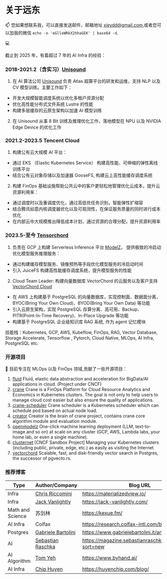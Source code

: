 # 关于远东


📫  您如果想联系我，可以直接发送邮件，邮箱地址 xieydd@gmail.com,或者您可以加我的微信 `echo -n 'eGlleWRkX2hhaGEK' | base64 -d`.

💻

截止到 2025 年，有着超过 7 年的 AI Infra 的经验：

### 2018-2021.2（含实习）[Unisound](https://www.unisound.com/)

1. 在 AI 算法公司 [Unisound](https://www.unisound.com/) 负责 Atlas 超算平台的研发和运维，支持 NLP 以及 CV 模型训练。主要工作如下：
  - 开发大规模智能调度系统以优化多租户资源分配
  - 优化高性能分布式文件系统 Lustre 的性能
  - 构建多层缓存的云原生架构以加速 AI 模型训练


2. 在 Unisound 从事 8 Bit 训练及推理优化工作，落地模型在 NPU 以及 NVIDIA Edge Device 的优化工作

### 2021.2-2023.5 Tencent Cloud

1. 构建公有云大规模 AI 平台：
  - 通过 EKS （Elastic Kubernetes Service） 构建高性能、可伸缩的弹性离线训练平台
  - 结合公有云对象存储以及加速器 GooseFS, 构建云上高性能缓存调度系统


2. 构建 FinOps 基础设施帮助公共云中的客户更轻松地管理优化云成本，提升云资源利用率：
  - 通过调度时以及重调度优化，通过高低优任务识别，智能弹性扩缩容
  - 结合腾讯如意内核调度器优化以及可观测性，在保证服务质量的同时进行成本优化
  - 在内部云中大规模推出降低成本计划，通过资源的合理分配，提升资源利用率

### 2023.5-至今 [Tensorchord](https://tensorchord.ai)

1. 负责在 GCP 上构建 Serverless Inference 平台 [ModelZ](https://modelz.ai/)， 提供极致的冷启动优化模型服务推理服务：
  - 通过构建缓存模型服务、镜像预热等手段优化模型服务的冷启动时间
  - 引入 JuiceFS 构建高性能缓存调度系统，提升模型服务的性能


2. Cloud Team Leader: 构建向量数据库 VectorChord 的云服务以及客户支持 [VectorChord Cloud](https://vectorchord.ai)
  - 在 AWS 上构建基于 PostgreSQL 的向量数据库，实现控制面、数据面分离，BYOC(Bring Your Own Cloud)、BYOD(Bring Your Own Data) 等功能
  - 引入云原生架构，实现 PostgreSQL 存算分离、高可用、Backup、PITR(Point-In-Time Recovery)、In-Place Upgrade 等功能
  - 构建基于 PostgreSQL 企业级知识库 RAG 系统, 作为 agent 记忆模块

技能栈：Kubernetes, GCP, AWS, Kubeflow, FinOps, RAG, Vector Database, Storage Accelerate, Tensorflow , Pytorch, Cloud Native, MLOps, AI Infra, PostgreSQL etc.

### 开源项目

🌱 目前专注在 MLOps 以及 FinOps 领域,贡献了一些开源项目：
1. [fluid](https://github.com/fluid-cloudnative/fluid) Fluid, elastic data abstraction and acceleration for BigData/AI applications in cloud. (Project under CNCF)
2. [crane](https://github.com/gocrane/crane) Crane is a FinOps Platform for Cloud Resource Analytics and Economics in Kubernetes clusters. The goal is not only to help users to manage cloud cost easier but also ensure the quality of applications.
3. [crane-scheduler](https://github.com/gocrane/crane-scheduler) Crane scheduler is a Kubernetes scheduler which can schedule pod based on actual node load.
4. [creator](https://github.com/gocrane/creator) Creator is the brain of crane project, contains crane core algorithm module and evaluation module.
5. [openmodelz](https://github.com/tensorchord/openmodelz) One-click machine learning deployment (LLM, text-to-image and so on) at scale on any cluster (GCP, AWS, Lambda labs, your home lab, or even a single machine).
6. [clusternet](https://github.com/clusternet/clusternet) [CNCF Sandbox Project] Managing your Kubernetes clusters (including public, private, edge, etc.) as easily as visiting the Internet
7. [vectorchord](https://github.com/tensorchord/VectorChord) Scalable, fast, and disk-friendly vector search in Postgres, the successor of pgvecto.rs.

### 推荐博客

Type | Author/Company | Blog URL
--- | --- | ---
Infra |  [Chris Riccomini](https://cnr.sh/) | https://materializedview.io/
Infra | [Jack Vanlightly](https://jack-vanlightly.com/home) | https://jack-vanlightly.com/
Math and Science | 苏剑林 | https://kexue.fm/
AI Infra| Colfax | https://research.colfax-intl.com/blog/
Postgres | [Gabriele Bartolini](https://www.gabrielebartolini.it/about/) | https://www.gabrielebartolini.it/articles/
AI | [Sebastian Raschka](https://sebastianraschka.com/) | https://magazine.sebastianraschka.com/archive?sort=new
AI Algorithm | [Tom Yeh](https://www.linkedin.com/in/tom-yeh/) | https://www.byhand.ai/
AI Infra | [Chip Huyen](https://huyenchip.com/) | https://huyenchip.com/blog/

